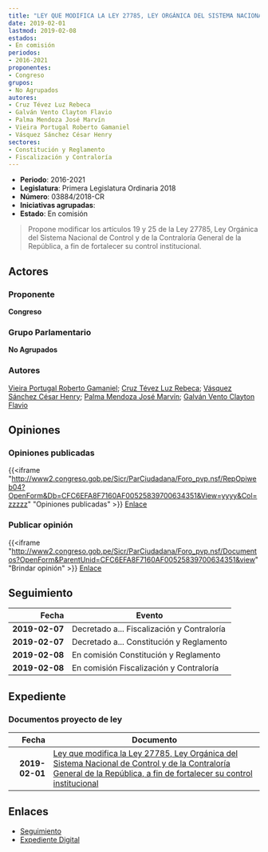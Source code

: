 ```yaml
---
title: "LEY QUE MODIFICA LA LEY 27785, LEY ORGÁNICA DEL SISTEMA NACIONAL DE CONTROL Y DE LA CONTRALORÍA GENERAL DE LA REPÚBLICA A FIN DE FORTALECER SU CONTROL INSTITUCIONAL"
date: 2019-02-01
lastmod: 2019-02-08
estados:
- En comisión
periodos:
- 2016-2021
proponentes:
- Congreso
grupos:
- No Agrupados
autores:
- Cruz Tévez Luz Rebeca
- Galván Vento Clayton Flavio
- Palma Mendoza José Marvín
- Vieira Portugal Roberto Gamaniel
- Vásquez Sánchez César Henry
sectores:
- Constitución y Reglamento
- Fiscalización y Contraloría
---
```

- **Periodo**: 2016-2021
- **Legislatura**: Primera Legislatura Ordinaria 2018
- **Número**: 03884/2018-CR
- **Iniciativas agrupadas**: 
- **Estado**: En comisión

> Propone modificar los artículos 19 y 25 de la Ley 27785, Ley Orgánica del Sistema Nacional de Control y de la Contraloría General de la República, a fin de fortalecer su control institucional.


## Actores

### Proponente

**Congreso**

### Grupo Parlamentario

**No Agrupados**

### Autores

[Vieira Portugal Roberto Gamaniel](mailto:mailto:rvieira@congreso.gob.pe); [Cruz Tévez Luz Rebeca](mailto:mailto:lcruzt@congreso.gob.pe); [Vásquez Sánchez César Henry](mailto:mailto:cvasquezs@congreso.gob.pe); [Palma Mendoza José Marvín](mailto:mailto:jpalma@congreso.gob.pe); [Galván Vento Clayton Flavio](mailto:mailto:cgalvan@congreso.gob.pe)

## Opiniones

### Opiniones publicadas

{{<iframe "http://www2.congreso.gob.pe/Sicr/ParCiudadana/Foro_pvp.nsf/RepOpiweb04?OpenForm&Db=CFC6EFA8F7160AF00525839700634351&View=yyyy&Col=zzzzz" "Opiniones publicadas" >}}
[Enlace](http://www2.congreso.gob.pe/Sicr/ParCiudadana/Foro_pvp.nsf/RepOpiweb04?OpenForm&Db=CFC6EFA8F7160AF00525839700634351&View=yyyy&Col=zzzzz)

### Publicar opinión

{{<iframe "http://www2.congreso.gob.pe/Sicr/ParCiudadana/Foro_pvp.nsf/Documentos?OpenForm&ParentUnid=CFC6EFA8F7160AF00525839700634351&view" "Brindar opinión" >}}
[Enlace](http://www2.congreso.gob.pe/Sicr/ParCiudadana/Foro_pvp.nsf/Documentos?OpenForm&ParentUnid=CFC6EFA8F7160AF00525839700634351&view)


## Seguimiento

| Fecha | Evento |
|------:|--------|
| **2019-02-07** | Decretado a... Fiscalización y Contraloría |
| **2019-02-07** | Decretado a... Constitución y Reglamento |
| **2019-02-08** | En comisión Constitución y Reglamento |
| **2019-02-08** | En comisión Fiscalización y Contraloría |

## Expediente

### Documentos proyecto de ley

| Fecha | Documento |
|------:|-----------|
| **2019-02-01** | [Ley que modifica la Ley 27785, Ley Orgánica del Sistema Nacional de Control y de la Contraloría General de la República, a fin de fortalecer su control institucional](http://www.leyes.congreso.gob.pe/Documentos/2016_2021/Proyectos_de_Ley_y_de_Resoluciones_Legislativas/PL0388420190201.pdf) |

## Enlaces

- [Seguimiento](http://www2.congreso.gob.pe/Sicr/TraDocEstProc/CLProLey2016.nsf/f7fff46988ca05b1052578e100829cc7/33ea94a1fa34052b05258397005f8c88?OpenDocument)
- [Expediente Digital](http://www2.congreso.gob.pe/Sicr/TraDocEstProc/Expvirt_2011.nsf/visbusqptramdoc1621/03884?opendocument)

